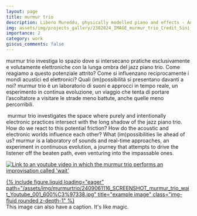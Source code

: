 ```yaml
---
layout: page
title: murmur trio
description: Libero Mureddu, physically modelled piano and effects - Andrea Grossi, double bass - Cristiano Calcagnile, drums and objects
img: assets/img/projects_gallery/2302024_IMAGE_murmur_trio_Credit_Sini_Makinen_001_700x700.jpeg
importance: 2
category: work
giscus_comments: false
---
```

murmur trio investiga lo spazio dove si intersecano pratiche esclusivamente e volutamente elettroniche con la lunga ombra del jazz piano trio. Come reagiamo a questo potenziale attrito? Come si influenzano reciprocamente i mondi acustici ed elettronici? Quali (im)possibilità si presentano davanti a noi? 
murmur trio è un laboratorio di suoni e approcci in tempo reale, un esperimento in continua evoluzione, un viaggio che tenta di portare l’ascoltatore a visitare le strade meno battute, anche quelle meno percorribili.

​
murmur trio investigates the space where purely and intentionally electronic practices intersect with the long shadow of the jazz piano trio. How do we react to this potential friction? How do the acoustic and electronic worlds influence each other? What (im)possibilities lie ahead of us? 
murmur is a laboratory of sounds and real-time approaches, an experiment in continuous evolution, a journey that attempts to drive the listener off the beaten path, even venturing into the impassable ones.


[![Link to an youtube video in which the murmur trio performs an improvisation called 'wait'](/assets/img/murmurtrio/2409061116_SCREENSHOT_murmur_trio_wait_Youtube_001_600%C3%97338.jpg?raw=true)](https://youtu.be/mx4gk79WcxE?si=GhimhlZ4hQGHCb4b)

<div class="row">
    <div class="col-sm mt-3 mt-md-0">
        <a href="#">
        {% include figure.liquid loading="eager" path="/assets/img/murmurtrio/2409061116_SCREENSHOT_murmur_trio_wait_Youtube_001_600%C3%97338.jpg" title="example image" class="img-fluid rounded z-depth-1" %}
            </a>
    </div>
</div>
<div class="caption">
    This image can also have a caption. It's like magic.
</div>




